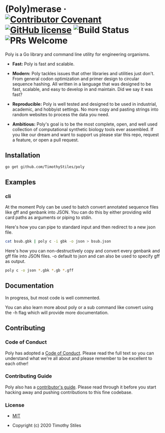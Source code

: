 # (Poly)merase &middot; [![Contributor Covenant](https://img.shields.io/badge/Contributor%20Covenant-v2.0%20adopted-ff69b4.svg)](CODE_OF_CONDUCT.md)  [![GitHub license](https://img.shields.io/badge/license-MIT-blue.svg)](https://github.com/facebook/react/blob/master/LICENSE) ![Build Status](https://travis-ci.org/TimothyStiles/poly.svg?branch=master) ![PRs Welcome](https://img.shields.io/badge/PRs-welcome-brightgreen.svg) 
Poly is a Go library and command line utility for engineering organisms.

* **Fast:** Poly is fast and scalable.

* **Modern:** Poly tackles issues that other libraries and utilities just don't. From general codon optimization and primer design to circular sequence hashing. All written in a language that was designed to be fast, scalable, and easy to develop in and maintain. Did we say it was fast?

* **Reproducible:** Poly is well tested and designed to be used in industrial, academic, and hobbyist settings. No more copy and pasting strings into random websites to process the data you need.

* **Ambitious:** Poly's goal is to be the most complete, open, and well used collection of computational synthetic biology tools ever assembled. If you like our dream and want to support us please star this repo, request a feature, or open a pull request.

## Installation

```bash
go get github.com/TimothyStiles/poly
```

## Examples


### cli

At the moment Poly can be used to batch convert annotated sequence files like gff and genbank into JSON. You can do this by either providing wild card paths as arguments or piping to stdin.

Here's how you can pipe to standard input and then redirect to a new json file.

```bash
cat bsub.gbk | poly c -i gbk -o json > bsub.json
```

Here's how you can non-destructively copy and convert every genbank and gff file into JSON files. -o default to json and can also be used to specify gff as output.

```bash
poly c -o json *.gbk *.gb *.gff
```

## Documentation

In progress, but most code is well commented.

You can also learn more about poly or a sub command like convert using the -h flag which will provide more documentation.

## Contributing

### Code of Conduct

Poly has adopted a [Code of Conduct](CODE_OF_CONDUCT.md). Please read the full text so you can understand what we're all about and please remember to be excellent to each other!

### Contributing Guide

Poly also has a [contributor's guide](CONTRIBUTING.md). Please read through it before you start hacking away and pushing contributions to this fine codebase.

### License
* [MIT](LICENSE)

* Copyright (c) 2020 Timothy Stiles
